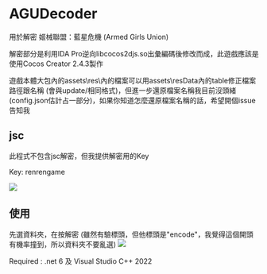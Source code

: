 # AGUDecoder
用於解密 姬械聯盟：藍星危機 (Armed Girls Union)

解密部分是利用IDA Pro逆向libcocos2djs.so出彙編碼後修改而成，此遊戲應該是使用Cocos Creator 2.4.3製作

遊戲本體大包內的assets\res\內的檔案可以用assets\resData內的table修正檔案路徑跟名稱 (會與update/相同格式)，但進一步還原檔案名稱我目前沒頭緒 (config.json估計占一部分)，如果你知道怎麼還原檔案名稱的話，希望開個issue告知我

## jsc

此程式不包含jsc解密，但我提供解密用的Key

Key: renrengame

![](https://user-images.githubusercontent.com/33422418/214646726-0a420d6a-9c54-47cd-bb6f-4e77ca0fe205.png)

## 使用
先選資料夾，在按解密 (雖然有驗標頭，但他標頭是"encode"，我覺得這個開頭有機率撞到，所以資料夾不要亂選)
![](https://user-images.githubusercontent.com/33422418/214648457-ec33384a-d949-4b04-86e1-f89c779711e4.png)

Required : .net 6 及 Visual Studio C++ 2022
